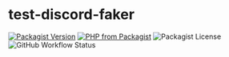 # test-discord-faker
[![Packagist Version](https://img.shields.io/packagist/v/mrgoodbytes8667/test-discord-faker?logo=packagist&logoColor=FFF&style=flat)](https://packagist.org/packages/mrgoodbytes8667/test-discord-faker)
[![PHP from Packagist](https://img.shields.io/packagist/php-v/mrgoodbytes8667/test-discord-faker?logo=php&logoColor=FFF&style=flat)](https://packagist.org/packages/mrgoodbytes8667/test-discord-faker)
![Packagist License](https://img.shields.io/packagist/l/mrgoodbytes8667/test-discord-faker?logo=creative-commons&logoColor=FFF&style=flat)  
![GitHub Workflow Status](https://img.shields.io/github/workflow/status/mrgoodbytes8667/test-discord-faker/release?label=stable&logo=github&logoColor=FFF&style=flat)
